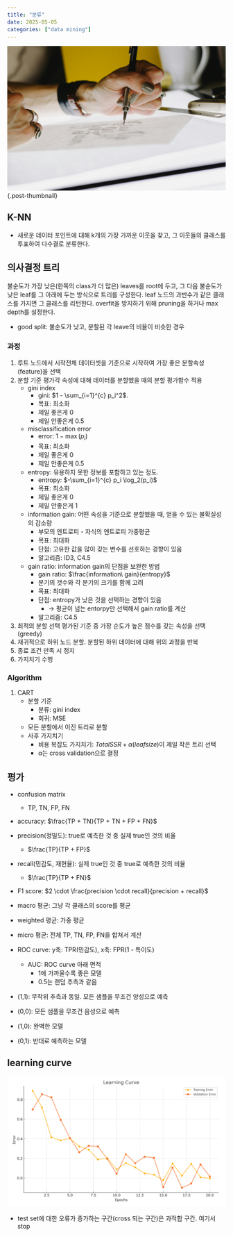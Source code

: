 ```yaml
---
title: "분류"
date: 2025-05-05
categories: ["data mining"]
---
```


![](/img/human-thumb.jpg){.post-thumbnail}

## K-NN

- 새로운 데이터 포인트에 대해 k개의 가장 가까운 이웃을 찾고, 그 이웃들의 클래스를 투표하여 다수결로 분류한다.

## 의사결정 트리

불순도가 가장 낮은(한쪽의 class가 더 많은) leaves를 root에 두고, 그 다음 불순도가 낮은 leaf를 그 아래에 두는 방식으로 트리를 구성한다.
leaf 노드의 과반수가 같은 클래스를 가지면 그 클래스를 리턴한다.
overfit을 방지하기 위해 pruning을 하거나 max depth를 설정한다.

- good split: 불순도가 낮고, 분할된 각 leave의 비율이 비슷한 경우

### 과정

1. 루트 노드에서 시작전체 데이터셋을 기준으로 시작하여 가장 좋은 분할속성(feature)을 선택
1. 분할 기준 평가각 속성에 대해 데이터를 분할했을 때의 분할 평가함수 적용
    - gini index
        - gini: $1 - \sum_{i=1}^{c} p_i^2$.
        - 목표: 최소화
        - 제일 좋은게 0
        - 제일 안좋은게 0.5
    - misclassification error
        - error: $1 - \max(p_i)$
        - 목표: 최소화
        - 제일 좋은게 0
        - 제일 안좋은게 0.5
    - entropy: 유용하지 못한 정보를 포함하고 있는 정도.
        - entropy: $-\sum_{i=1}^{c} p_i \log_2(p_i)$
        - 목표: 최소화
        - 제일 좋은게 0
        - 제일 안좋은게 1
    - information gain: 어떤 속성을 기준으로 분할했을 때, 얻을 수 있는 불확실성의 감소량
        - 부모의 엔트로피 - 자식의 엔트로피 가중평균
        - 목표: 최대화
        - 단점: 고유한 값을 많이 갖는 변수를 선호하는 경향이 있음
        - 알고리즘: ID3, C4.5
    - gain ratio: information gain의 단점을 보완한 방법
        - gain ratio: $\frac{information\ gain}{entropy}$
        - 분기의 갯수와 각 분기의 크기를 함께 고려
        - 목표: 최대화
        - 단점: entropy가 낮은 것을 선택하는 경향이 있음
            - → 평균이 넘는 entorpy만 선택해서 gain ratio를 계산
        - 알고리즘: C4.5
1. 최적의 분할 선택 평가된 기준 중 가장 순도가 높은 점수를 갖는 속성을 선택 (greedy)
1. 재귀적으로 하위 노드 분할. 분할된 하위 데이터에 대해 위의 과정을 반복
1. 종료 조건 만족 시 정지
1. 가지치기 수행

### Algorithm

1. CART
    - 분할 기준
        - 분류: gini index
        - 회귀: MSE
    - 모든 분할에서 이진 트리로 분할
    - 사후 가지치기
        - 비용 복잡도 가지치기: $Total SSR + α(leaf size)$이 제일 작은 트리 선택
        - α는 cross validation으로 결정

## 평가

- confusion matrix
    - TP, TN, FP, FN
- accuracy: $\frac{TP + TN}{TP + TN + FP + FN}$
- precision(정밀도): true로 예측한 것 중 실제 true인 것의 비율
    - $\frac{TP}{TP + FP}$
- recall(민감도, 재현율): 실제 true인 것 중 true로 예측한 것의 비율
    - $\frac{TP}{TP + FN}$
- F1 score: $2 \cdot \frac{precision \cdot recall}{precision + recall}$

- macro 평균: 그냥 각 클래스의 score를 평균
- weighted 평균: 가중 평균
- micro 평균: 전체 TP, TN, FP, FN을 합쳐서 계산

- ROC curve: y축: TPR(민감도), x축: FPR(1 - 특이도)
    - AUC: ROC curve 아래 면적
        - 1에 가까울수록 좋은 모델
        - 0.5는 랜덤 추측과 같음
- (1,1): 무작위 추측과 동일. 모든 샘플을 무조건 양성으로 예측
- (0,0): 모든 샘플을 무조건 음성으로 예측
- (1,0): 완벽한 모델
- (0,1): 반대로 예측하는 모델

## learning curve

![](img/2025-06-14-00-03-02.png)

- test set에 대한 오류가 증가하는 구간(cross 되는 구간)은 과적합 구간. 여기서 stop

